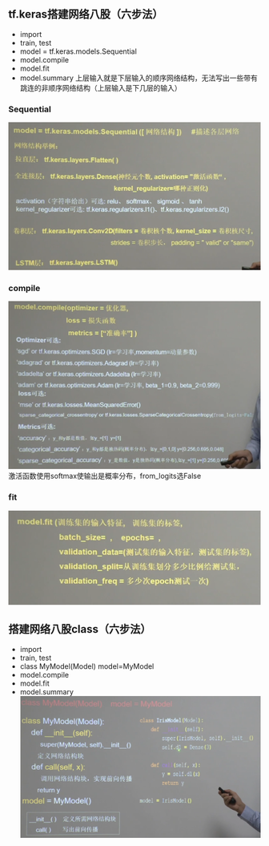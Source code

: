 ## tf.keras搭建网络八股（六步法）
- import
- train, test
- model = tf.keras.models.Sequential
- model.compile
- model.fit
- model.summary
上层输入就是下层输入的顺序网络结构，无法写出一些带有跳连的非顺序网络结构（上层输入是下几层的输入）
### Sequential
![sequential](../../../pictures/sequential.png)
### compile
![compile](../../../pictures/compile.png)
激活函数使用softmax使输出是概率分布，from_logits选False
### fit
![fit](../../../pictures/fit.png)

## 搭建网络八股class（六步法）
- import
- train, test
- class MyModel(Model) model=MyModel
- model.compile
- model.fit
- model.summary
![mymodel](../../../pictures/mymodel.png)